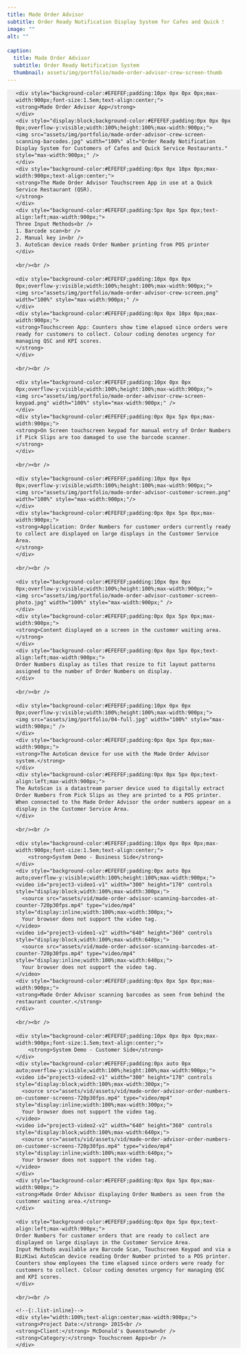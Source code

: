 ```yaml
---
title: Made Order Advisor
subtitle: Order Ready Notification Display System for Cafes and Quick Service Restaurants
image: ""
alt: ""

caption: 
  title: Made Order Advisor
  subtitle: Order Ready Notification System
  thumbnail: assets/img/portfolio/made-order-advisor-crew-screen-thumb.jpg
---
```

<div style="background-color:#EFEFEF;display:block;position:relative;overflow-y:visible;width:100%;min-width:320px;max-width:900px;padding:0px 20px 0px 20px;margin:auto;">

	<div style="background-color:#EFEFEF;padding:10px 0px 0px 0px;max-width:900px;font-size:1.5em;text-align:center;">
	<strong>Made Order Advisor App</strong>
	</div>
	<div style="display:block;background-color:#EFEFEF;padding:0px 0px 0px 0px;overflow-y:visible;width:100%;height:100%;max-width:900px;">
	<img src="assets/img/portfolio/made-order-advisor-crew-screen-scanning-barcodes.jpg" width="100%" alt="Order Ready Notification Display System for Customers of Cafes and Quick Service Restaurants." style="max-width:900px;" />
	</div>
	<div style="background-color:#EFEFEF;padding:0px 0px 10px 0px;max-width:900px;text-align:center;">
	<strong>The Made Order Advisor Touchscreen App in use at a Quick Service Restaurant (QSR).
	</strong>
	</div>
	<div style="background-color:#EFEFEF;padding:5px 0px 5px 0px;text-align:left;max-width:900px;">
	Three Input Methods<br />
	1. Barcode scan<br />
	2. Manual key in<br />
	3. AutoScan device reads Order Number printing from POS printer
	</div>

	<br/><br />

	<div style="background-color:#EFEFEF;padding:10px 0px 0px 0px;overflow-y:visible;width:100%;height:100%;max-width:900px;">
	<img src="assets/img/portfolio/made-order-advisor-crew-screen.png" width="100%" style="max-width:900px;" />
	</div>
	<div style="background-color:#EFEFEF;padding:0px 0px 10px 0px;max-width:900px;">
	<strong>Touchscreen App: Counters show time elapsed since orders were ready for customers to collect. Colour coding denotes urgency for managing QSC and KPI scores.
	</strong>
	</div>

	<br/><br />

	<div style="background-color:#EFEFEF;padding:10px 0px 0px 0px;overflow-y:visible;width:100%;height:100%;max-width:900px;">
	<img src="assets/img/portfolio/made-order-advisor-crew-screen-keypad.png" width="100%" style="max-width:900px;" />
	</div>
	<div style="background-color:#EFEFEF;padding:0px 0px 5px 0px;max-width:900px;">
	<strong>On Screen touchscreen keypad for manual entry of Order Numbers if Pick Slips are too damaged to use the barcode scanner.
	</strong>
	</div>

	<br/><br />

	<div style="background-color:#EFEFEF;padding:10px 0px 0px 0px;overflow-y:visible;width:100%;height:100%;max-width:900px;">
	<img src="assets/img/portfolio/made-order-advisor-customer-screen.png" width="100%" style="max-width:900px;"/>
	</div>
	<div style="background-color:#EFEFEF;padding:0px 0px 5px 0px;max-width:900px;">
	<strong>Application: Order Numbers for customer orders currently ready to collect are displayed on large displays in the Customer Service Area.
	</strong>
	</div>

	<br/><br />

	<div style="background-color:#EFEFEF;padding:10px 0px 0px 0px;overflow-y:visible;width:100%;height:100%;max-width:900px;">
	<img src="assets/img/portfolio/made-order-advisor-customer-screen-photo.jpg" width="100%" style="max-width:900px;" />
	</div>
	<div style="background-color:#EFEFEF;padding:0px 0px 5px 0px;max-width:900px;">
	<strong>Content displayed on a screen in the customer waiting area.</strong>
	</div>
	<div style="background-color:#EFEFEF;padding:0px 0px 5px 0px;text-align:left;max-width:900px;">
	Order Numbers display as tiles that resize to fit layout patterns assigned to the number of Order Numbers on display.
	</div>

	<br/><br />

	<div style="background-color:#EFEFEF;padding:10px 0px 0px 0px;overflow-y:visible;width:100%;height:100%;max-width:900px;">
	<img src="assets/img/portfolio/04-full.jpg" width="100%" style="max-width:900px;" />
	</div>
	<div style="background-color:#EFEFEF;padding:0px 0px 5px 0px;max-width:900px;">
	<strong>The AutoScan device for use with the Made Order Advisor system.</strong>
	</div>
	<div style="background-color:#EFEFEF;padding:0px 0px 5px 0px;text-align:left;max-width:900px;">
	The AutoScan is a datastream parser device used to digitally extract Order Numbers from Pick Slips as they are printed to a POS printer. When connected to the Made Order Advisor the order numbers appear on a display in the Customer Service Area.
	</div>

	<br/><br />

	<div style="background-color:#EFEFEF;padding:10px 0px 0px 0px;max-width:900px;font-size:1.5em;text-align:center;">
		<strong>System Demo - Business Side</strong>
	</div>
	<div style="background-color:#EFEFEF;padding:0px auto 0px auto;overflow-y:visible;width:100%;height:100%;max-width:900px;">
	<video id="project3-video1-v1" width="300" height="170" controls style="display:block;width:100%;max-width:300px;">
	  <source src="assets/vid/made-order-advisor-scanning-barcodes-at-counter-720p30fps.mp4" type="video/mp4" style="display:inline;width:100%;max-width:300px;">
	  Your browser does not support the video tag.
	</video>
	<video id="project3-video1-v2" width="640" height="360" controls style="display:block;width:100%;max-width:640px;">
	  <source src="assets/vid/made-order-advisor-scanning-barcodes-at-counter-720p30fps.mp4" type="video/mp4" style="display:inline;width:100%;max-width:640px;">
	  Your browser does not support the video tag.
	</video>
	<div style="background-color:#EFEFEF;padding:0px 0px 5px 0px;max-width:900px;">
	<strong>Made Order Advisor scanning barcodes as seen from behind the restaurant counter.</strong>
	</div>
	
	<br/><br />
	
	<div style="background-color:#EFEFEF;padding:10px 0px 0px 0px;max-width:900px;font-size:1.5em;text-align:center;">
		<strong>System Demo - Customer Side</strong>
	</div>
	<div style="background-color:#EFEFEF;padding:0px auto 0px auto;overflow-y:visible;width:100%;height:100%;max-width:900px;">
	<video id="project3-video2-v1" width="300" height="170" controls style="display:block;width:100%;max-width:300px;">
	  <source src="assets/vid/assets/vid/made-order-advisor-order-numbers-on-customer-screens-720p30fps.mp4" type="video/mp4" style="display:inline;width:100%;max-width:300px;">
	  Your browser does not support the video tag.
	</video>
	<video id="project3-video2-v2" width="640" height="360" controls style="display:block;width:100%;max-width:640px;">
	  <source src="assets/vid/assets/vid/made-order-advisor-order-numbers-on-customer-screens-720p30fps.mp4" type="video/mp4" style="display:inline;width:100%;max-width:640px;">
	  Your browser does not support the video tag.
	</video>
	</div>
	<div style="background-color:#EFEFEF;padding:0px 0px 5px 0px;max-width:900px;">
	<strong>Made Order Advisor displaying Order Numbers as seen from the customer waiting area.</strong>
	</div>

	<div style="background-color:#EFEFEF;padding:0px 0px 5px 0px;text-align:left;max-width:900px;">
	Order Numbers for customer orders that are ready to collect are displayed on large displays in the Customer Service Area.
	Input Methods available are Barcode Scan, Touchscreen Keypad and via a BizKiwi AutoScan device reading Order Number printed to a POS printer.
	Counters show employees the time elapsed since orders were ready for customers to collect. Colour coding denotes urgency for managing QSC and KPI scores.
	</div>

	<br/><br />

<!--
	<div style="background-color:#EFEFEF;padding:10px 0px 10px 0px;overflow-y:visible;width:100%;height:100%;max-width:900px;">
	<video id="project3-video2-v1" width="300" height="170" controls style="display:block;width:100%;max-width:640px;">
	  <source src="assets/vid/made-order-advisor-order-numbers-on-customer-screens-720p30fps.mp4" type="video/mp4" style="display:block;width:100%;max-width:900px;">
	  Your browser does not support the video tag.
	</video>
	<video id="project3-video2-v2" width="640" height="360" controls style="display:inline;width:100%;max-width:640px;">
	  <source src="assets/vid/made-order-advisor-order-numbers-on-customer-screens-720p30fps.mp4" type="video/mp4" style="display:block;width:100%;max-width:900px;">
	  Your browser does not support the video tag.
	</video>
	</div>
	<div style="background-color:#EFEFEF;padding:0px 0px 5px 0px;max-width:900px;">
	<strong>Made Order Advisor displaying Order Numbers ready to be collected.</strong>
	</div>
	<div style="background-color:#EFEFEF;padding:0px 0px 5px 0px;text-align:left;max-width:900px;">
	Order Numbers for customer orders currently ready to collect are displayed on large displays in the Customer Service Area. Order Numbers to display are selected via Barcode Scan, Touchscreen Keypad or automatically via a BizKiwi AutoScan device.
	</div>
	<br/><br/>
	-->

	<!--{:.list-inline}-->
	<div style="width:100%;text-align:center;max-width:900px;">
	<strong>Project Date:</strong> 2015<br />
	<strong>Client:</strong> McDonald's Queenstown<br />
	<strong>Category:</strong> Touchscreen Apps<br />
	</div>
</div>